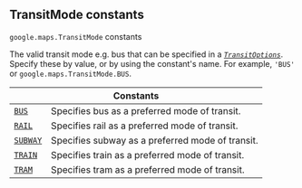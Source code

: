 
<devsite-heading text=" TransitMode constants" for="TransitMode" level="h2" link="" toc="" back-to-top=""><h2 id="TransitMode" is-upgraded="">TransitMode constants</h2></devsite-heading>
<p>
<code translate="no" dir="ltr"><span itemprop="path">google.maps</span>.<span itemprop="name">TransitMode</span></code>
constants
</p>
<p>The valid transit mode e.g. bus that can be specified in a <i><code translate="no" dir="ltr"><a href="TransitOptions.md">TransitOptions</a></code></i>. Specify these by value, or by using the constant's name. For example, <code translate="no" dir="ltr">'BUS'</code> or <code translate="no" dir="ltr">google.maps.TransitMode.BUS</code>.</p>
<div class="devsite-table-wrapper"><table class="constants responsive" summary="TransitMode constants">
<thead>
<tr><th colspan="2">Constants</th>
</tr></thead>
<tbody>
<tr id="TransitMode.BUS">
<td itemprop="property"><code translate="no" dir="ltr"><a class="secret-link" href="#TransitMode.BUS"><span>BUS</span></a></code></td>
<td>Specifies bus as a preferred mode of transit.</td>
</tr>
<tr id="TransitMode.RAIL">
<td itemprop="property"><code translate="no" dir="ltr"><a class="secret-link" href="#TransitMode.RAIL"><span>RAIL</span></a></code></td>
<td>Specifies rail as a preferred mode of transit.</td>
</tr>
<tr id="TransitMode.SUBWAY">
<td itemprop="property"><code translate="no" dir="ltr"><a class="secret-link" href="#TransitMode.SUBWAY"><span>SUBWAY</span></a></code></td>
<td>Specifies subway as a preferred mode of transit.</td>
</tr>
<tr id="TransitMode.TRAIN">
<td itemprop="property"><code translate="no" dir="ltr"><a class="secret-link" href="#TransitMode.TRAIN"><span>TRAIN</span></a></code></td>
<td>Specifies train as a preferred mode of transit.</td>
</tr>
<tr id="TransitMode.TRAM">
<td itemprop="property"><code translate="no" dir="ltr"><a class="secret-link" href="#TransitMode.TRAM"><span>TRAM</span></a></code></td>
<td>Specifies tram as a preferred mode of transit.</td>
</tr>
</tbody>
</table></div>
